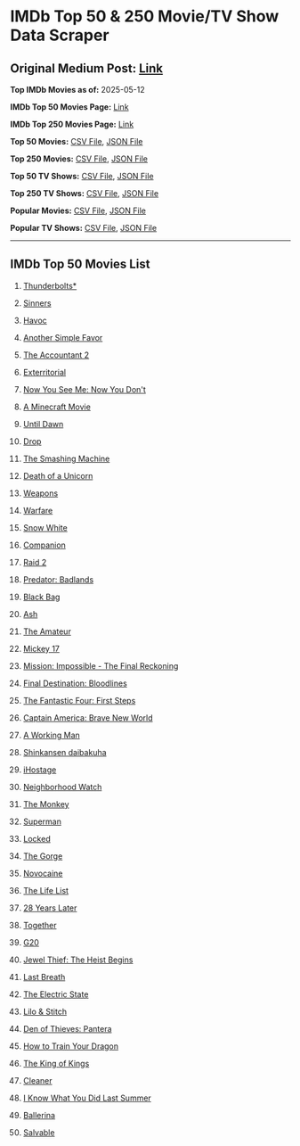 # IMDb Top 50 & 250 Movie/TV Show Data Scraper

## Original Medium Post: [Link](https://medium.com/@nishantsahoo/which-movie-should-i-watch-5c83a3c0f5b1)

**Top IMDb Movies as of:** 2025-05-12

**IMDb Top 50 Movies Page:** [Link](https://www.imdb.com/search/title/?title_type=feature&release_date=2025-01-01,2025-12-31)

**IMDb Top 250 Movies Page:** [Link](https://www.imdb.com/chart/top/)

**Top 50 Movies:** [CSV File](/data/top50/movies.csv), [JSON File](/data/top50/movies.json)

**Top 250 Movies:** [CSV File](/data/top250/movies.csv), [JSON File](/data/top250/movies.json)

**Top 50 TV Shows:** [CSV File](/data/top50/shows.csv), [JSON File](/data/top50/shows.json)

**Top 250 TV Shows:** [CSV File](/data/top250/shows.csv), [JSON File](/data/top250/shows.json)

**Popular Movies:** [CSV File](/data/popular/movies.csv), [JSON File](/data/popular/movies.json)

**Popular TV Shows:** [CSV File](/data/popular/shows.csv), [JSON File](/data/popular/shows.json)

---

## IMDb Top 50 Movies List

1. [Thunderbolts\*](https://www.imdb.com/title/tt20969586/)

2. [Sinners](https://www.imdb.com/title/tt31193180/)

3. [Havoc](https://www.imdb.com/title/tt14123284/)

4. [Another Simple Favor](https://www.imdb.com/title/tt20214908/)

5. [The Accountant 2](https://www.imdb.com/title/tt7068946/)

6. [Exterritorial](https://www.imdb.com/title/tt30876483/)

7. [Now You See Me: Now You Don't](https://www.imdb.com/title/tt4712810/)

8. [A Minecraft Movie](https://www.imdb.com/title/tt3566834/)

9. [Until Dawn](https://www.imdb.com/title/tt30955489/)

10. [Drop](https://www.imdb.com/title/tt32149847/)

11. [The Smashing Machine](https://www.imdb.com/title/tt11214558/)

12. [Death of a Unicorn](https://www.imdb.com/title/tt28443655/)

13. [Weapons](https://www.imdb.com/title/tt26581740/)

14. [Warfare](https://www.imdb.com/title/tt31434639/)

15. [Snow White](https://www.imdb.com/title/tt6208148/)

16. [Companion](https://www.imdb.com/title/tt26584495/)

17. [Raid 2](https://www.imdb.com/title/tt28089700/)

18. [Predator: Badlands](https://www.imdb.com/title/tt31227572/)

19. [Black Bag](https://www.imdb.com/title/tt30988739/)

20. [Ash](https://www.imdb.com/title/tt17489650/)

21. [The Amateur](https://www.imdb.com/title/tt0899043/)

22. [Mickey 17](https://www.imdb.com/title/tt12299608/)

23. [Mission: Impossible - The Final Reckoning](https://www.imdb.com/title/tt9603208/)

24. [Final Destination: Bloodlines](https://www.imdb.com/title/tt9619824/)

25. [The Fantastic Four: First Steps](https://www.imdb.com/title/tt10676052/)

26. [Captain America: Brave New World](https://www.imdb.com/title/tt14513804/)

27. [A Working Man](https://www.imdb.com/title/tt9150192/)

28. [Shinkansen daibakuha](https://www.imdb.com/title/tt33452974/)

29. [iHostage](https://www.imdb.com/title/tt31181421/)

30. [Neighborhood Watch](https://www.imdb.com/title/tt1714918/)

31. [The Monkey](https://www.imdb.com/title/tt27714946/)

32. [Superman](https://www.imdb.com/title/tt5950044/)

33. [Locked](https://www.imdb.com/title/tt26671996/)

34. [The Gorge](https://www.imdb.com/title/tt13654226/)

35. [Novocaine](https://www.imdb.com/title/tt29603959/)

36. [The Life List](https://www.imdb.com/title/tt2172954/)

37. [28 Years Later](https://www.imdb.com/title/tt10548174/)

38. [Together](https://www.imdb.com/title/tt31184028/)

39. [G20](https://www.imdb.com/title/tt23476986/)

40. [Jewel Thief: The Heist Begins](https://www.imdb.com/title/tt27843798/)

41. [Last Breath](https://www.imdb.com/title/tt14403504/)

42. [The Electric State](https://www.imdb.com/title/tt7766378/)

43. [Lilo & Stitch](https://www.imdb.com/title/tt11655566/)

44. [Den of Thieves: Pantera](https://www.imdb.com/title/tt8008948/)

45. [How to Train Your Dragon](https://www.imdb.com/title/tt26743210/)

46. [The King of Kings](https://www.imdb.com/title/tt7967302/)

47. [Cleaner](https://www.imdb.com/title/tt27812086/)

48. [I Know What You Did Last Summer](https://www.imdb.com/title/tt4045450/)

49. [Ballerina](https://www.imdb.com/title/tt7181546/)

50. [Salvable](https://www.imdb.com/title/tt31249107/)

